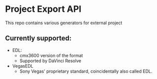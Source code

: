 # Project Export API
This repo contains various generators for external project

## Currently supported:
* EDL:
    * cmx3600 version of the format
    * Supported by DaVinci Resolve
* VegasEDL
    * Sony Vegas' proprietary standard, coincidentally also called EDL.
